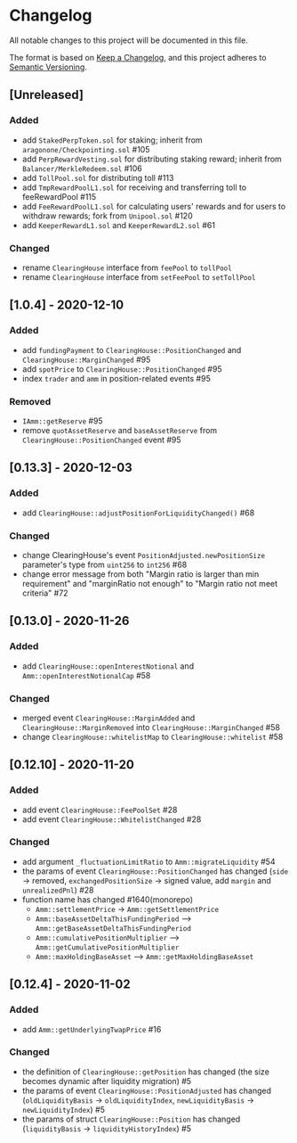 # Changelog

All notable changes to this project will be documented in this file.

The format is based on [Keep a Changelog](https://keepachangelog.com/en/1.0.0/),
and this project adheres to [Semantic Versioning](https://semver.org/spec/v2.0.0.html).

## [Unreleased]
### Added
- add `StakedPerpToken.sol` for staking; inherit from `aragonone/Checkpointing.sol` #105 
- add `PerpRewardVesting.sol` for distributing staking reward; inherit from `Balancer/MerkleRedeem.sol` #106
- add `TollPool.sol` for distributing toll #113
- add `TmpRewardPoolL1.sol` for receiving and transferring toll to feeRewardPool #115
- add `FeeRewardPoolL1.sol` for calculating users' rewards and for users to withdraw rewards; fork from `Unipool.sol` #120
- add `KeeperRewardL1.sol` and `KeeperRewardL2.sol` #61

### Changed
- rename `ClearingHouse` interface from `feePool` to `tollPool`
- rename `ClearingHouse` interface from `setFeePool` to `setTollPool`

## [1.0.4] - 2020-12-10
### Added
- add `fundingPayment` to `ClearingHouse::PositionChanged` and `ClearingHouse::MarginChanged` #95
- add `spotPrice` to `ClearingHouse::PositionChanged` #95
- index `trader` and `amm` in position-related events #95

### Removed
- `IAmm::getReserve` #95
- remove `quotAssetReserve` and `baseAssetReserve` from `ClearingHouse::PositionChanged` event #95

## [0.13.3] - 2020-12-03
### Added
- add `ClearingHouse::adjustPositionForLiquidityChanged()` #68
### Changed
- change ClearingHouse's event `PositionAdjusted.newPositionSize` parameter's type from `uint256` to `int256` #68
- change error message from both "Margin ratio is larger than min requirement" and "marginRatio not enough" to "Margin ratio not meet criteria" #72

## [0.13.0] - 2020-11-26
### Added
- add `ClearingHouse::openInterestNotional` and `Amm::openInterestNotionalCap` #58
### Changed
- merged event `ClearingHouse::MarginAdded` and `ClearingHouse::MarginRemoved` into `ClearingHouse::MarginChanged` #58
- change `ClearingHouse::whitelistMap` to `ClearingHouse::whitelist` #58

## [0.12.10] - 2020-11-20
### Added
- add event `ClearingHouse::FeePoolSet` #28
- add event `ClearingHouse::WhitelistChanged` #28

### Changed
- add argument `_fluctuationLimitRatio` to `Amm::migrateLiquidity` #54
- the params of event `ClearingHouse::PositionChanged` has changed (`side` -> removed, `exchangedPositionSize` -> signed value, add `margin` and `unrealizedPnl`) #28
- function name has changed #1640(monorepo)
  - `Amm::settlementPrice` -> `Amm::getSettlementPrice`
  - `Amm::baseAssetDeltaThisFundingPeriod` --> `Amm::getBaseAssetDeltaThisFundingPeriod`
  - `Amm::cumulativePositionMultiplier` --> `Amm::getCumulativePositionMultiplier`
  - `Amm::maxHoldingBaseAsset` --> `Amm::getMaxHoldingBaseAsset`

## [0.12.4] - 2020-11-02
### Added
- add `Amm::getUnderlyingTwapPrice` #16

### Changed
- the definition of `ClearingHouse::getPosition` has changed (the size becomes dynamic after liquidity migration) #5
- the params of event `ClearingHouse::PositionAdjusted` has changed (`oldLiquidityBasis` -> `oldLiquidityIndex`, `newLiquidityBasis` -> `newLiquidityIndex`) #5
- the params of struct `ClearingHouse::Position` has changed (`liquidityBasis` -> `liquidityHistoryIndex`) #5
